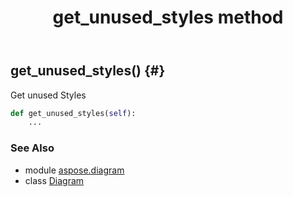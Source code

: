 ﻿---
title: get_unused_styles method
second_title: Aspose.Diagram for Python via .NET API References
description: 
type: docs
weight: 80
url: /python-net/aspose.diagram/diagram/get_unused_styles/
is_root: false
---

## get_unused_styles() {#}

Get unused Styles



```python
def get_unused_styles(self):
    ...
```





### See Also
* module [aspose.diagram](../../)
* class [Diagram](/diagram/python-net/aspose.diagram/diagram)
